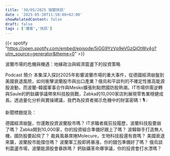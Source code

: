 ```yaml
---
title: '30/05/2025 瑞閣快訊'
date : '2025-05-30T11:58:00+02:00'
showRelatedContent: false
draft: false
tags : ['播客','快訊']
---
```

{{< spotify "https://open.spotify.com/embed/episode/5iGG9YzVp9eVGzQjOtWv4g?utm_source=generator&theme=0" >}}

波蘭市場的危機與機遇：地緣政治與經濟震盪下的投資策略

Podcast 簡介
本集深入探討2025年影響波蘭市場的重大事件，從德國經濟崩盤到美國衰退風險，如何衝擊波蘭股市與出口產業？俄烏和平談判的不確定性推高能源股波動，而波蘭-韓國軍事合作與Mesko擴張則點燃國防股熱潮。IT市場供需逆轉與Saule的鈣鈦礦爭議帶來科技股挑戰，Żabka的10,000家店則展現零售業穩健成長。透過量化分析與實操建議，我們為投資者揭示危機中的財富密碼！🎙️💡

新聞標題提及：

德國經濟崩盤，你還敢投資波蘭股市嗎？
IT求職者瘋狂投履歷，波蘭科技股要崩了嗎？
Żabka開到10,000家，你的投資組合準備好跟上了嗎？
波韓聯手打造無人機，國防股要起飛了？
裁員風暴席捲Molecure，生物科技股還有救嗎？
美國衰退來襲，波蘭股市能撐住嗎？
波蘭軍工股即將暴漲，你的錢包準備好了嗎？
俄烏談判震盪市場，波蘭能源股會暴跌嗎？
鈣鈦礦革命爆爭議，你的投資會打水漂嗎？